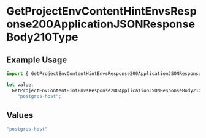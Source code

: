# GetProjectEnvContentHintEnvsResponse200ApplicationJSONResponseBody210Type

## Example Usage

```typescript
import { GetProjectEnvContentHintEnvsResponse200ApplicationJSONResponseBody210Type } from "@simplesagar/vercel/models/getprojectenvop.js";

let value:
  GetProjectEnvContentHintEnvsResponse200ApplicationJSONResponseBody210Type =
    "postgres-host";
```

## Values

```typescript
"postgres-host"
```